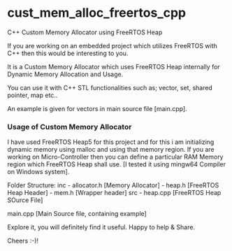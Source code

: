 # cust_mem_alloc_freertos_cpp
C++ Custom Memory Allocator using FreeRTOS Heap

If you are working on an embedded project which utilizes FreeRTOS with C++ then this would be interesting to you.

It is a Custom Memory Allocator which uses FreeRTOS Heap internally for Dynamic Memory Allocation and Usage.

You can use it with C++ STL functionalities such as; vector, set, shared pointer, map etc..

An example is given for vectors in main source file [main.cpp].


### Usage of Custom Memory Allocator
I have used FreeRTOS Heap5 for this project and for this i am initializing dynamic memory using malloc and using that memory region.
If you are working on Micro-Controller then you can define a particular RAM Memory region which FreeRTOS Heap shall use.
[I tested it using mingw64 Compiler on Windows system].


Folder Structure:
inc
	-	allocator.h	[Memory Allocator]
	-	heap.h	[FreeRTOS Heap Header]
	-	mem.h	[Wrapper header]
src
	-	heap.cpp	[FreeRTOS Heap SOurce File]

main.cpp	[Main Source file, containing example]



Explore it, you will definitely find it useful. Happy to help & Share.

Cheers :-)!
